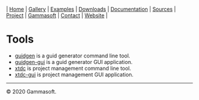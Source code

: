 | [Home](home.md) | [Gallery](gallery.md) | [Examples](examples.md) | [Downloads](downloads.md) | [Documentation](documentation.md) | [Sources](https://github.com/gammasoft71/xtd) | [Project](https://sourceforge.net/projects/xtdpro/) | [Gammasoft](gammasoft.md)  | [Contact](contact.md) | [Website](https://gammasoft71.wixsite.com/xtdpro) |

# Tools

* [guidgen](../tools/guidgen/README.md) is a guid generator command line tool.
* [guidgen-gui](../tools/guidgen-gui/README.md) is a guid generator GUI application.
* [xtdc](../tools/xtdc/README.md) is project management command line tool.
* [xtdc-gui](../tools/xtdc-gui/README.md) is project management GUI application.
______________________________________________________________________________________________

© 2020 Gammasoft.
